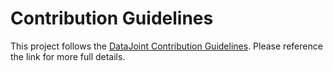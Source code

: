 # Contribution Guidelines

This project follows the [DataJoint Contribution Guidelines](https://datajoint.com/docs/community/contribute/). Please reference the link for more full details.

